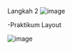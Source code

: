 Langkah 2
![image](https://github.com/user-attachments/assets/3ac214ca-451f-4e2d-be54-282d58095888)


-Praktikum Layout

![image](https://github.com/user-attachments/assets/48c4fb1c-a89d-429b-b5b2-d0bd955b4e29)

